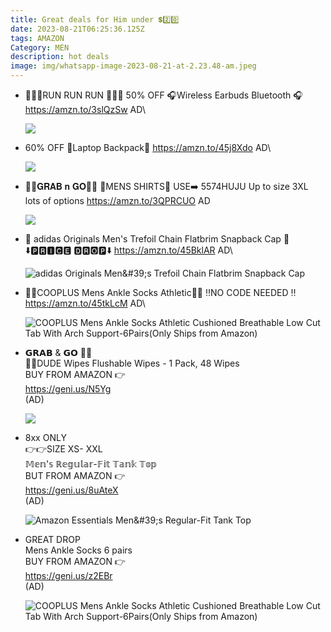 ```yaml
---
title: Great deals for Him under 💲2️⃣0️⃣
date: 2023-08-21T06:25:36.125Z
tags: AMAZON
Category: MEN
description: hot deals
image: img/whatsapp-image-2023-08-21-at-2.23.48-am.jpeg
---
```

* 🏃‍♀️🏃RUN RUN RUN 🏃‍♀️🏃
   50% OFF
  🎧Wireless Earbuds Bluetooth 🎧
  https://amzn.to/3slQzSw
  AD\

  ![](https://m.media-amazon.com/images/I/61O94mJ-TlL._AC_SL1500_.jpg)
* 60% OFF
  🎒Laptop Backpack🎒
  https://amzn.to/45j8Xdo
  AD\

  ![](https://m.media-amazon.com/images/I/81vYW2xtc6L._AC_SL1500_.jpg)
* 🏃🏃𝐆𝐑𝐀𝐁 𝐧 𝐆𝐎🏃🏃
  🎀MENS SHIRTS🎀
  USE➡️  5574HUJU
  Up to size 3XL lots of options 
  https://amzn.to/3QPRCUO
  AD

  ![](img/whatsapp-image-2023-08-21-at-2.38.02-pm.jpeg)
* 🧢 adidas Originals Men's Trefoil Chain Flatbrim Snapback Cap 🧢
  ⬇️🅿🆁🅸🅲🅴 🅳🆁🅾🅿⬇️
  https://amzn.to/45BklAR
  AD\

  ![adidas Originals Men\&#39;s Trefoil Chain Flatbrim Snapback Cap](https://m.media-amazon.com/images/I/61X8qX0vG7L._AC_UX522_.jpg)
* 🧦🧦COOPLUS Mens Ankle Socks Athletic🧦🧦
  ‼️NO CODE NEEDED ‼️
  https://amzn.to/45tkLcM
  AD\

  ![COOPLUS Mens Ankle Socks Athletic Cushioned Breathable Low Cut Tab With Arch Support-6Pairs(Only Ships from Amazon)](https://m.media-amazon.com/images/I/81V8HCK8GVL._AC_UX522_.jpg)
* <!--StartFragment-->

  𝗚𝗥𝗔𝗕 & 𝗚𝗢 🏃🏃\
  💞💞DUDE Wipes Flushable Wipes - 1 Pack, 48 Wipes\
  BUY FROM AMAZON 👉\
  <https://geni.us/N5Yg>\
  (AD)

  <!--EndFragment--><!--StartFragment-->

  ![](https://m.media-amazon.com/images/I/71-wWitztHL._AC_SL1500_.jpg)

  <!--EndFragment-->
* <!--StartFragment-->

  8xx ONLY\
  👉👉SIZE XS- XXL\
  𝕄𝕖𝕟'𝕤 ℝ𝕖𝕘𝕦𝕝𝕒𝕣-𝔽𝕚𝕥 𝕋𝕒𝕟𝕜 𝕋𝕠𝕡\
  BUT FROM AMAZON 👉\
  <https://geni.us/8uAteX>\
  (AD)

  <!--EndFragment--><!--StartFragment-->

  ![Amazon Essentials Men\&#39;s Regular-Fit Tank Top](https://m.media-amazon.com/images/I/81aRHcnI65L._AC_UX569_.jpg)

  <!--EndFragment-->
* <!--StartFragment-->

  GREAT DROP\
  Mens Ankle Socks 6 pairs\
  BUY FROM AMAZON 👉\
  <https://geni.us/z2EBr>\
  (AD)

  <!--EndFragment--><!--StartFragment-->

  ![COOPLUS Mens Ankle Socks Athletic Cushioned Breathable Low Cut Tab With Arch Support-6Pairs(Only Ships from Amazon)](https://m.media-amazon.com/images/I/81V8HCK8GVL._AC_UX679_.jpg)

  <!--EndFragment-->
